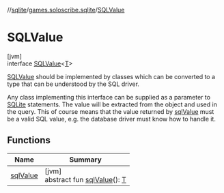 //[sqlite](../../../index.md)/[games.soloscribe.sqlite](../index.md)/[SQLValue](index.md)

# SQLValue

[jvm]\
interface [SQLValue](index.md)&lt;[T](index.md)&gt;

[SQLValue](index.md) should be implemented by classes which can be converted to a type that can be understood by the SQL driver.

Any class implementing this interface can be supplied as a parameter to [SQLite](../-s-q-lite/index.md) statements. The value will be extracted from the object and used in the query. This of course means that the value returned by [sqlValue](sql-value.md) must be a valid SQL value, e.g. the database driver must know how to handle it.

## Functions

| Name | Summary |
|---|---|
| [sqlValue](sql-value.md) | [jvm]<br>abstract fun [sqlValue](sql-value.md)(): [T](index.md) |
